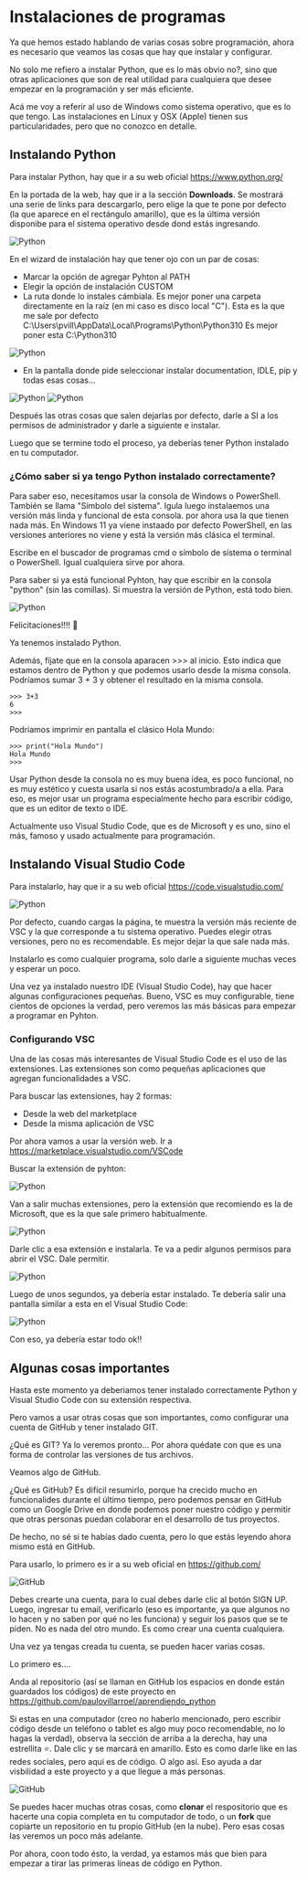 # Instalaciones de programas

Ya que hemos estado hablando de varias cosas sobre programación, ahora es necesario que veamos las cosas que hay que instalar y configurar.

No solo me refiero a instalar Python, que es lo más obvio no?, sino que otras aplicaciones que son de real utilidad para cualquiera que desee empezar en la programación y ser más eficiente.

Acá me voy a referir al uso de Windows como sistema operativo, que es lo que tengo. Las instalaciones en Linux y OSX (Apple) tienen sus particularidades, pero que no conozco en detalle.


## Instalando Python

Para instalar Python, hay que ir a su web oficial https://www.python.org/ 

En la portada de la web, hay que ir a la sección **Downloads**. Se mostrará una serie de links para descargarlo, pero elige la que te pone por defecto (la que aparece en el rectángulo amarillo), que es la última versión disponibe para el sistema operativo desde dond estás ingresando.

<img src="img/download_python.png" alt="Python" title="Descargando Python" />

En el wizard de instalación hay que tener ojo con un par de cosas:

- Marcar la opción de agregar Pyhton al PATH
- Elegir la opción de instalación CUSTOM
- La ruta donde lo instales cámbiala. Es mejor poner una carpeta directamente en la raíz (en mi caso es disco local "C").
Esta es la que me sale por defecto C:\Users\pvill\AppData\Local\Programs\Python\Python310
Es mejor poner esta C:\Python310

<img src="img/install_python1.png" alt="Python" title="Descargando Python" />

- En la pantalla donde pide seleccionar instalar documentation, IDLE, pip y todas esas cosas...

<img src="img/install_python2.png" alt="Python" title="Descargando Python" />

<img src="img/install_python3.png" alt="Python" title="Descargando Python" />

Después las otras cosas que salen dejarlas por defecto, darle a SI a los permisos de administrador y darle a siguiente e instalar.

Luego que se termine todo el proceso, ya deberías tener Python instalado en tu computador.


### ¿Cómo saber si ya tengo Python instalado correctamente?

Para saber eso, necesitamos usar la consola de Windows o PowerShell. También se llama "Símbolo del sistema". Igula luego instalaemos una versión más linda y funcional de esta consola. por ahora usa la que tienen nada más. En Windows 11 ya viene instaado por defecto PowerShell, en las versiones anteriores no viene y está la versión más clásica el terminal. 

Escribe en el buscador de programas cmd o símbolo de sistema o terminal o PowerShell. Igual cualquiera sirve por ahora.

Para saber si ya está funcional Pyhton, hay que escribir en la consola "python" (sin las comillas). Si muestra la versión de Python, está todo bien.

<img src="img/terminal_install.png" alt="Python" title="Instalando Python" />

Felicitaciones!!!! 🥳

Ya tenemos instalado Python.

Además, fíjate que en la consola aparacen >>> al inicio. Esto indica que estamos dentro de Python y que podemos usarlo desde la misma consola.
Podríamos sumar 3 + 3 y obtener el resultado en la misma consola.
```
>>> 3+3
6
>>>
```

Podríamos imprimir en pantalla el clásico Hola Mundo:
```
>>> print("Hola Mundo")
Hola Mundo
>>>
```

Usar Python desde la consola no es muy buena idea, es poco funcional, no es muy estético y cuesta usarla si nos estás acostumbrado/a a ella.
Para eso, es mejor usar un programa especialmente hecho para escribir código, que es un editor de texto o IDE. 

Actualmente uso Visual Studio Code, que es de Microsoft y es uno, sino el más, famoso y usado actualmente para programación. 


## Instalando Visual Studio Code

Para instalarlo, hay que ir a su web oficial https://code.visualstudio.com/

<img src="img/install_vsc.png" alt="Python" title="Instalando Visual Studio Code" />

Por defecto, cuando cargas la página, te muestra la versión más reciente de VSC y la que corresponde a tu sistema operativo.
Puedes elegir otras versiones, pero no es recomendable. Es mejor dejar la que sale nada más.

Instalarlo es como cualquier programa, solo darle a siguiente muchas veces y esperar un poco.

Una vez ya instalado nuestro IDE (Visual Studio Code), hay que hacer algunas configuraciones pequeñas. Bueno, VSC es muy configurable, tiene cientos de opciones la verdad, pero veremos las más básicas para empezar a programar en Pyhton.


### Configurando VSC

Una de las cosas más interesantes de Visual Studio Code es el uso de las extensiones. Las extensiones son como pequeñas aplicaciones que agregan funcionalidades a VSC. 

Para buscar las extensiones, hay 2 formas:
- Desde la web del marketplace
- Desde la misma aplicación de VSC

Por ahora vamos a usar la versión web. 
Ir a https://marketplace.visualstudio.com/VSCode 

Buscar la extensión de pyhton:

<img src="img/extension_python1.png" alt="Python" title="Instalando extension Python VSC" />

Van a salir muchas extensiones, pero la extensión que recomiendo es la de Microsoft, que es la que sale primero habitualmente.

<img src="img/extension_python2.png" alt="Python" title="Instalando extension Python VSC" />

Darle clic a esa extensión e instalarla. 
Te va a pedir algunos permisos para abrir el VSC. Dale permitir.

<img src="img/extension_python3.png" alt="Python" title="Instalando extension Python VSC" />

Luego de unos segundos, ya debería estar instalado.
Te debería salir una pantalla similar a esta en el Visual Studio Code:

<img src="img/extension_python4.png" alt="Python" title="Instalando extension Python VSC" />

Con eso, ya debería estar todo ok!!


## Algunas cosas importantes

Hasta este momento ya deberiamos tener instalado correctamente Python y Visual Studio Code con su extensión respectiva.

Pero vamos a usar otras cosas que son importantes, como configurar una cuenta de GitHub y tener instalado GIT.

¿Qué es GIT?
Ya lo veremos pronto...
Por ahora quédate con que es una forma de controlar las versiones de tus archivos.

Veamos algo de GitHub.

¿Qué es GitHub?
Es difícil resumirlo, porque ha crecido mucho en funcionalides durante el último tiempo, pero podemos pensar en GitHub como un Google Drive en donde podemos poner nuestro código y permitir que otras personas puedan colaborar en el desarrollo de tus proyectos.

De hecho, no sé si te habías dado cuenta, pero lo que estás leyendo ahora mismo está en GitHub.

Para usarlo, lo primero es ir a su web oficial en https://github.com/ 

<img src="img/github.png" alt="GitHub" title="Configurando GitHub" />

Debes crearte una cuenta, para lo cual debes darle clic al botón SIGN UP.
Luego, ingresar tu email, verificarlo (eso es importante, ya que algunos no lo hacen y no saben por qué no les funciona) y seguir los pasos que se te piden. No es nada del otro mundo. Es como crear una cuenta cualquiera.

Una vez ya tengas creada tu cuenta, se pueden hacer varias cosas.

Lo primero es....

Anda al repositorio (así se llaman en GitHub los espacios en donde están guardados los códigos) de este proyecto en https://github.com/paulovillarroel/aprendiendo_python

Si estas en una computador (creo no haberlo mencionado, pero escribir código desde un teléfono o tablet es algo muy poco recomendable, no lo hagas la verdad), observa la sección de arriba a la derecha, hay una estrellita ⭐. Dale clic y se marcará en amarillo. Esto es como darle like en las redes sociales, pero aquí es de código. O algo así. Eso ayuda a dar visbilidad a este proyecto y a que llegue a más personas. 

<img src="img/aprendiendo_github.png" alt="GitHub" title="Configurando GitHub" />


Se puedes hacer muchas otras cosas, como **clonar** el respositorio que es hacerte una copia completa en tu computador de todo, o un **fork** que copiarte un repositorio en tu propio GitHub (en la nube). Pero esas cosas las veremos un poco más adelante.


Por ahora, coon todo ésto, la verdad, ya estamos más que bien para empezar a tirar las primeras líneas de código en Python.
